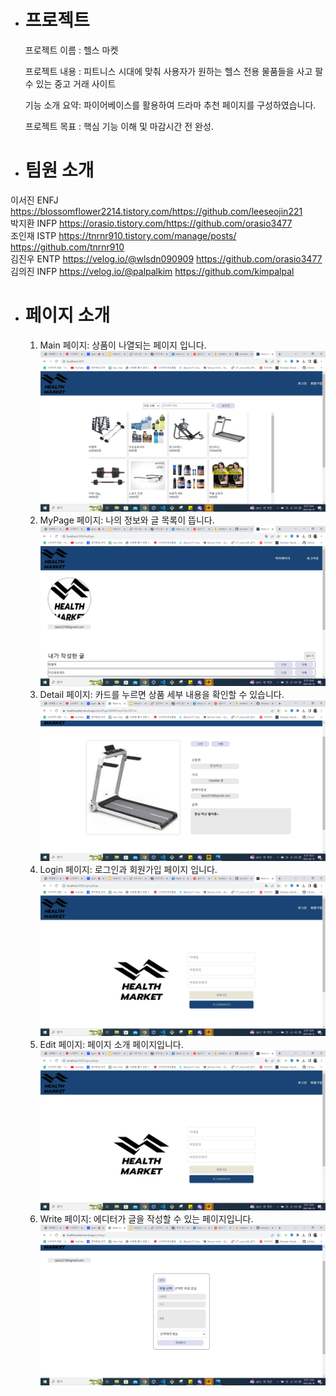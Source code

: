 - # 프로젝트

  프로젝트 이름 : 헬스 마켓

  프로젝트 내용 : 피트니스 시대에 맞춰 사용자가 원하는 헬스 전용 물품들을 사고 팔 수 있는 중고 거래 사이트


  기능 소개 요약: 파이어베이스를 활용하여 드라마 추천 페이지를 구성하였습니다.

  프로젝트 목표 : 핵심 기능 이해 및 마감시간 전 완성.

- # 팀원 소개

이서진 ENFJ https://blossomflower2214.tistory.com/https://github.com/leeseojin221 <br/>
박지환 INFP https://orasio.tistory.com/https://github.com/orasio3477 <br/>
조인재 ISTP https://tnrnr910.tistory.com/manage/posts/ https://github.com/tnrnr910 <br/>
김진우 ENTP https://velog.io/@wlsdn090909 https://github.com/orasio3477 <br/>
김의진 INFP https://velog.io/@palpalkim https://github.com/kimpalpal <br/>

- # 페이지 소개

  1. Main 페이지: 상품이 나열되는 페이지 입니다. ![Alt text](./src/assets/mainPage2.png)
  2. MyPage 페이지: 나의 정보와 글 목록이 뜹니다. ![Alt text](./src/assets/MyPage.png)
  3. Detail 페이지: 카드를 누르면 상품 세부 내용을 확인할 수 있습니다. ![Alt text](./src/assets/detailPage.png)
  4. Login 페이지: 로그인과 회원가입 페이지 입니다. ![Alt text](./src/assets/SingupPage.png)
  5. Edit 페이지: 페이지 소개 페이지입니다. ![Alt text](./src/assets/SingupPage.png)
  6. Write 페이지: 에디터가 글을 작성할 수 있는 페이지입니다. ![Alt text](./src/assets/Writemodal.png)
